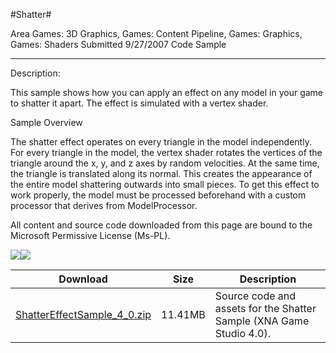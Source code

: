 #Shatter#

Area
Games: 3D Graphics, Games: Content Pipeline, Games: Graphics, Games: Shaders
Submitted
9/27/2007
Code Sample

---

Description:

This sample shows how you can apply an effect on any model in your game to shatter it apart. The effect is simulated with a vertex shader.

Sample Overview

The shatter effect operates on every triangle in the model independently. For every triangle in the model, the vertex shader rotates the vertices of the triangle around the x, y, and z axes by random velocities. At the same time, the triangle is translated along its normal. This creates the appearance of the entire model shattering outwards into small pieces. To get this effect to work properly, the model must be processed beforehand with a custom processor that derives from ModelProcessor.


All content and source code downloaded from this page are bound to the Microsoft Permissive License (Ms-PL).

![](https://github.com/kniEngine/XNAGameStudio/blob/master/Images/XNA_ShatterEffect_01_small.jpg)![](https://github.com/kniEngine/XNAGameStudio/blob/master/Images/XNA_ShatterEffect_02_small.jpg)
	
Download | Size | Description
---|---|---|
[ShatterEffectSample_4_0.zip](https://github.com/kniEngine/XNAGameStudio/blob/master/Samples/ShatterEffectSample_4_0.zip?raw=true) | 11.41MB | Source code and assets for the Shatter Sample (XNA Game Studio 4.0). 